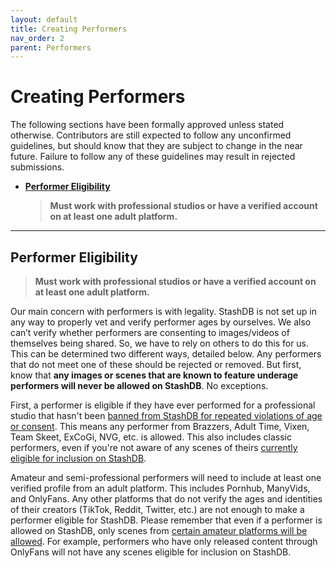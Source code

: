 ```yaml
---
layout: default
title: Creating Performers
nav_order: 2
parent: Performers
---
```


# Creating Performers
The following sections have been formally approved unless stated otherwise. Contributors are still expected to follow any unconfirmed guidelines, but should know that they are subject to change in the near future. Failure to follow any of these guidelines may result in rejected submissions.

- **[Performer Eligibility](#performer-eligibility)**
  > **Must work with professional studios or have a verified account on at least one adult platform.**

***

## Performer Eligibility
> **Must work with professional studios or have a verified account on at least one adult platform.**

Our main concern with performers is with legality. StashDB is not set up in any way to properly vet and verify performer ages by ourselves. We also can’t verify whether performers are consenting to images/videos of themselves being shared. So, we have to rely on others to do this for us. This can be determined two different ways, detailed below. Any performers that do not meet one of these should be rejected or removed. But first, know that **any images or scenes that are known to feature underage performers will never be allowed on StashDB**. No exceptions.

First, a performer is eligible if they have ever performed for a professional studio that hasn't been [banned from StashDB for repeated violations of age or consent](https://github.com/stashapp/StashBox-Docs/wiki/Studios#banned-studios). This means any performer from Brazzers, Adult Time, Vixen, Team Skeet, ExCoGi, NVG, etc. is allowed. This also includes classic performers, even if you're not aware of any scenes of theirs [currently eligible for inclusion on StashDB](https://github.com/stashapp/StashBox-Docs/wiki/Scenes#movies--dvds).

Amateur and semi-professional performers will need to include at least one verified profile from an adult platform. This includes Pornhub, ManyVids, and OnlyFans. Any other platforms that do not verify the ages and identities of their creators (TikTok, Reddit, Twitter, etc.) are not enough to make a performer eligible for StashDB. Please remember that even if a performer is allowed on StashDB, only scenes from [certain amateur platforms will be allowed](https://github.com/stashapp/StashBox-Docs/wiki/Studios#amateur-studios). For example, performers who have only released content through OnlyFans will not have any scenes eligible for inclusion on StashDB.